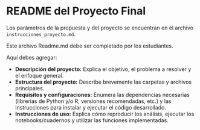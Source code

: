# README del Proyecto Final

Los parámetros de la propuesta y del proyecto se encuentran en el archivo `instrucciones_proyecto.md`.

Este archivo Readme.md debe ser completado por los estudiantes.

Aquí debes agregar:

- **Descripción del proyecto:** Explica el objetivo, el problema a resolver y el enfoque general.
- **Estructura del proyecto:** Describe brevemente las carpetas y archivos principales.
- **Requisitos y configuraciones:** Enumera las dependencias necesarias (librerías de Python y/o R, versiones recomendadas, etc.) y las instrucciones para instalar y ejecutar el código desarrollado.
- **Instrucciones de uso:** Explica cómo reproducir los análisis, ejecutar los notebooks/cuadernos y utilizar las funciones implementadas.